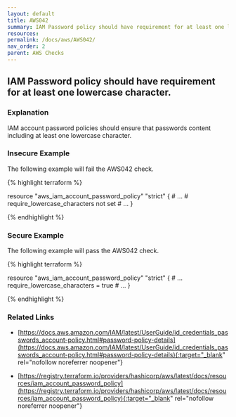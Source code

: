 ```yaml
---
layout: default
title: AWS042
summary: IAM Password policy should have requirement for at least one lowercase character. [aws_iam_account_password_policy] 
resources: 
permalink: /docs/aws/AWS042/
nav_order: 2
parent: AWS Checks
---
```


## IAM Password policy should have requirement for at least one lowercase character.

### Explanation


IAM account password policies should ensure that passwords content including at least one lowercase character.



### Insecure Example

The following example will fail the AWS042 check.

{% highlight terraform %}

resource "aws_iam_account_password_policy" "strict" {
	# ...
	# require_lowercase_characters not set
	# ...
}

{% endhighlight %}



### Secure Example

The following example will pass the AWS042 check.

{% highlight terraform %}

resource "aws_iam_account_password_policy" "strict" {
	# ...
	require_lowercase_characters = true
	# ...
}

{% endhighlight %}


### Related Links


- [https://docs.aws.amazon.com/IAM/latest/UserGuide/id_credentials_passwords_account-policy.html#password-policy-details](https://docs.aws.amazon.com/IAM/latest/UserGuide/id_credentials_passwords_account-policy.html#password-policy-details){:target="_blank" rel="nofollow noreferrer noopener"}

- [https://registry.terraform.io/providers/hashicorp/aws/latest/docs/resources/iam_account_password_policy](https://registry.terraform.io/providers/hashicorp/aws/latest/docs/resources/iam_account_password_policy){:target="_blank" rel="nofollow noreferrer noopener"}


